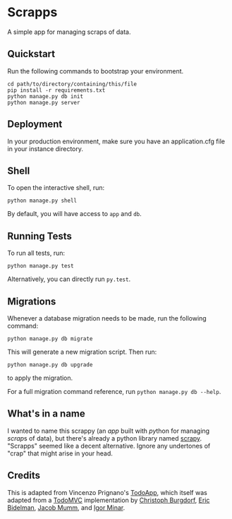 Scrapps
=======

A simple app for managing scraps of data.


Quickstart
----------

Run the following commands to bootstrap your environment.


```
cd path/to/directory/containing/this/file
pip install -r requirements.txt
python manage.py db init
python manage.py server
```


Deployment
----------

In your production environment, make sure you have an application.cfg
file in your instance directory.


Shell
-----

To open the interactive shell, run:

    python manage.py shell

By default, you will have access to `app` and `db`.


Running Tests
-------------

To run all tests, run:

    python manage.py test

Alternatively, you can directly run `py.test`.


Migrations
----------

Whenever a database migration needs to be made, run the following command:

    python manage.py db migrate

This will generate a new migration script. Then run:

    python manage.py db upgrade

to apply the migration.

For a full migration command reference, run `python manage.py db --help`.


What's in a name
----------------

I wanted to name this scrappy (an *app* built with *py*thon for managing
*scrap*s of data), but there's already a python library named
[scrapy](http://scrapy.org/). "Scrapps" seemed like a decent alternative.
Ignore any undertones of "crap" that might arise in your head.


Credits
-------

This is adapted from Vincenzo Prignano's
[TodoApp](https://github.com/vinceprignano/todoapp), which itself was adapted
from a [TodoMVC](http://todomvc.com) implementation by
[Christoph Burgdorf](http://twitter.com/cburgdorf),
[Eric Bidelman](http://ericbidelman.com),
[Jacob Mumm](http://jacobmumm.com), and
[Igor Minar](http://igorminar.com).

